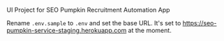UI Project for SEO Pumpkin Recruitment Automation App

Rename `.env.sample` to `.env` and set the base URL. It's set to https://seo-pumpkin-service-staging.herokuapp.com at the moment.
